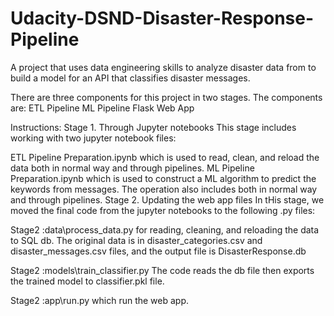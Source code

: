 # Udacity-DSND-Disaster-Response-Pipeline
A project that uses data engineering skills to analyze disaster data from to build a model for an API that classifies disaster messages.

There are three components for this project in two stages. The components are: ETL Pipeline ML Pipeline Flask Web App

Instructions:
Stage 1. Through Jupyter notebooks This stage includes working with two jupyter notebook files:

ETL Pipeline Preparation.ipynb which is used to read, clean, and reload the data both in normal way and through pipelines. ML Pipeline Preparation.ipynb which is used to construct a ML algorithm to predict the keywords from messages. The operation also includes both in normal way and through pipelines. Stage 2. Updating the web app files In tHis stage, we moved the final code from the jupyter notebooks to the following .py files:

Stage2 :data\process_data.py for reading, cleaning, and reloading the data to SQL db. The original data is in disaster_categories.csv and disaster_messages.csv files, and the output file is DisasterResponse.db

Stage2 :models\train_classifier.py The code reads the db file then exports the trained model to classifier.pkl file.

Stage2 :app\run.py which run the web app.
